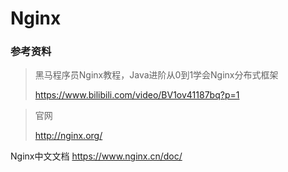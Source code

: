 # Nginx

### 参考资料
> 黑马程序员Nginx教程，Java进阶从0到1学会Nginx分布式框架
> 
> https://www.bilibili.com/video/BV1ov41187bq?p=1

> 官网
> 
> http://nginx.org/

Nginx中文文档 https://www.nginx.cn/doc/


